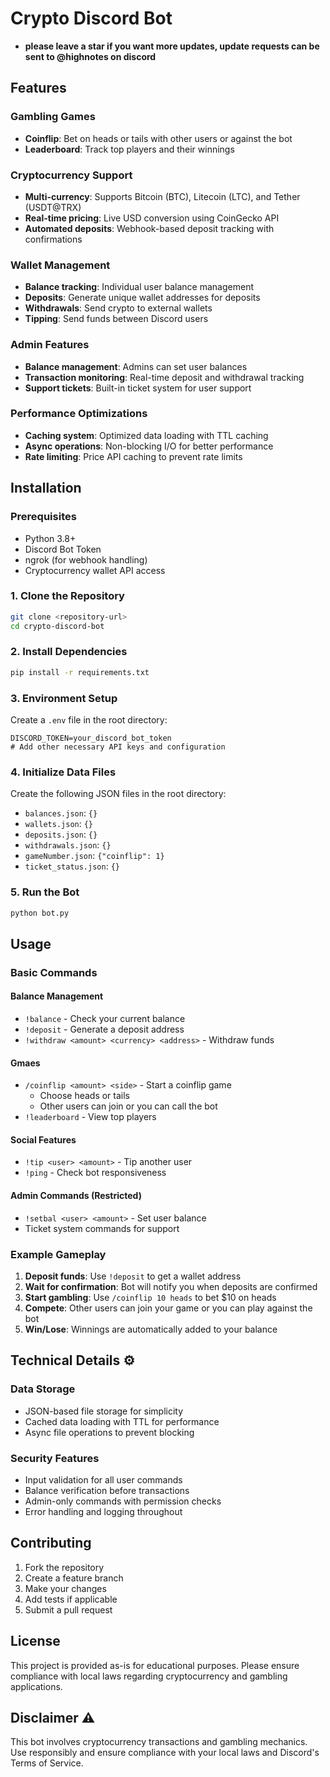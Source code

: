 # Crypto Discord Bot 
- **please leave a star if you want more updates, update requests can be sent to @highnotes on discord**
## Features 

### Gambling Games
- **Coinflip**: Bet on heads or tails with other users or against the bot
- **Leaderboard**: Track top players and their winnings

### Cryptocurrency Support
- **Multi-currency**: Supports Bitcoin (BTC), Litecoin (LTC), and Tether (USDT@TRX)
- **Real-time pricing**: Live USD conversion using CoinGecko API
- **Automated deposits**: Webhook-based deposit tracking with confirmations

### Wallet Management
- **Balance tracking**: Individual user balance management
- **Deposits**: Generate unique wallet addresses for deposits
- **Withdrawals**: Send crypto to external wallets
- **Tipping**: Send funds between Discord users

### Admin Features
- **Balance management**: Admins can set user balances
- **Transaction monitoring**: Real-time deposit and withdrawal tracking
- **Support tickets**: Built-in ticket system for user support

### Performance Optimizations
- **Caching system**: Optimized data loading with TTL caching
- **Async operations**: Non-blocking I/O for better performance
- **Rate limiting**: Price API caching to prevent rate limits

## Installation 

### Prerequisites
- Python 3.8+
- Discord Bot Token
- ngrok (for webhook handling)
- Cryptocurrency wallet API access

### 1. Clone the Repository
```bash
git clone <repository-url>
cd crypto-discord-bot
```

### 2. Install Dependencies
```bash
pip install -r requirements.txt
```

### 3. Environment Setup
Create a `.env` file in the root directory:
```env
DISCORD_TOKEN=your_discord_bot_token
# Add other necessary API keys and configuration
```

### 4. Initialize Data Files
Create the following JSON files in the root directory:
- `balances.json`: `{}`
- `wallets.json`: `{}`
- `deposits.json`: `{}`
- `withdrawals.json`: `{}`
- `gameNumber.json`: `{"coinflip": 1}`
- `ticket_status.json`: `{}`

### 5. Run the Bot
```bash
python bot.py
```

## Usage 

### Basic Commands

#### Balance Management
- `!balance` - Check your current balance
- `!deposit` - Generate a deposit address
- `!withdraw <amount> <currency> <address>` - Withdraw funds

#### Gmaes
- `/coinflip <amount> <side>` - Start a coinflip game
  - Choose heads or tails
  - Other users can join or you can call the bot
- `!leaderboard` - View top players

#### Social Features
- `!tip <user> <amount>` - Tip another user
- `!ping` - Check bot responsiveness

#### Admin Commands (Restricted)
- `!setbal <user> <amount>` - Set user balance
- Ticket system commands for support

### Example Gameplay

1. **Deposit funds**: Use `!deposit` to get a wallet address
2. **Wait for confirmation**: Bot will notify you when deposits are confirmed
3. **Start gambling**: Use `/coinflip 10 heads` to bet $10 on heads
4. **Compete**: Other users can join your game or you can play against the bot
5. **Win/Lose**: Winnings are automatically added to your balance

## Technical Details ⚙️

### Data Storage
- JSON-based file storage for simplicity
- Cached data loading with TTL for performance
- Async file operations to prevent blocking

### Security Features
- Input validation for all user commands
- Balance verification before transactions
- Admin-only commands with permission checks
- Error handling and logging throughout


## Contributing 

1. Fork the repository
2. Create a feature branch
3. Make your changes
4. Add tests if applicable
5. Submit a pull request

## License 

This project is provided as-is for educational purposes. Please ensure compliance with local laws regarding cryptocurrency and gambling applications.

## Disclaimer ⚠️

This bot involves cryptocurrency transactions and gambling mechanics. Use responsibly and ensure compliance with your local laws and Discord's Terms of Service. 
